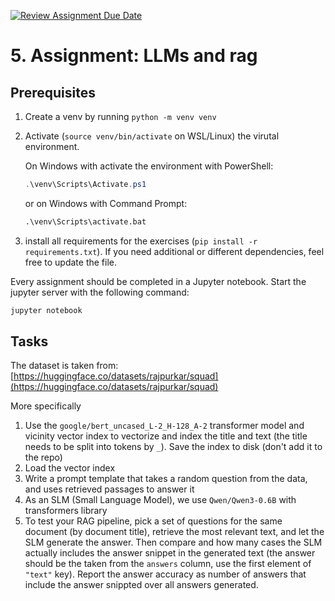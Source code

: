 [![Review Assignment Due Date](https://classroom.github.com/assets/deadline-readme-button-22041afd0340ce965d47ae6ef1cefeee28c7c493a6346c4f15d667ab976d596c.svg)](https://classroom.github.com/a/E9H7oBic)
# 5. Assignment: LLMs and rag

## Prerequisites

1. Create a venv by running `python -m venv venv`
1. Activate (`source venv/bin/activate` on WSL/Linux) the virutal environment.
	
	On Windows with activate the environment with PowerShell:
	```powershell
	.\venv\Scripts\Activate.ps1
	```
	or on Windows with Command Prompt:
	```cmd
	.\venv\Scripts\activate.bat
	```
1. install all requirements for the exercises (`pip install -r requirements.txt`). 
If you need additional or different dependencies, feel free to update the file.


Every assignment should be completed in a Jupyter notebook. Start the jupyter server
with the following command:
```bash
jupyter notebook
```

## Tasks

The dataset is taken from: [https://huggingface.co/datasets/rajpurkar/squad](https://huggingface.co/datasets/rajpurkar/squad)


More specifically
1. Use the `google/bert_uncased_L-2_H-128_A-2` transformer model and vicinity vector index to vectorize and index the title and text (the title needs to be split into tokens by `_`). Save the index to disk (don't add it to the repo)
1. Load the vector index
1. Write a prompt template that takes a random question from the data, and uses retrieved passages to answer it
1. As an SLM (Small Language Model), we use `Qwen/Qwen3-0.6B` with transformers library
1. To test your RAG pipeline, pick a set of questions for the same document (by document title), retrieve the most relevant text, and let the SLM generate the answer. Then compare and how many cases the SLM actually includes the answer snippet in the generated text (the answer should be the taken from the `answers` column, use the first element of `"text"` key). Report the answer accuracy as number of answers that include the answer snippted over all answers generated.
